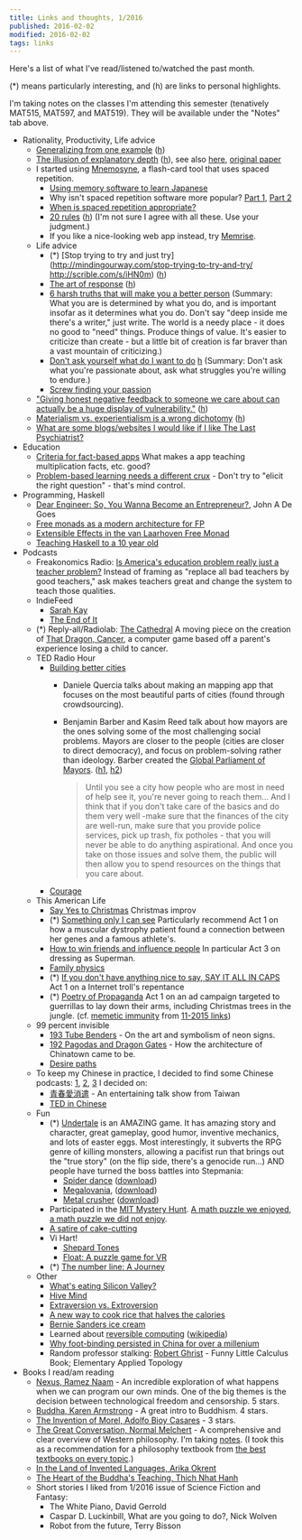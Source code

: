 ```yaml
---
title: Links and thoughts, 1/2016
published: 2016-02-02
modified: 2016-02-02
tags: links
---
```


Here's a list of what I've read/listened to/watched the past month.

(\*) means particularly interesting, and (h) are links to personal highlights.

I'm taking notes on the classes I'm attending this semester (tenatively MAT515, MAT597, and MAT519). They will be available under the "Notes" tab above.

- Rationality, Productivity, Life advice
	- [Generalizing from one example](http://lesswrong.com/lw/dr/generalizing_from_one_example/) ([h](http://scrible.com/s/kzAym))
    - [The illusion of explanatory depth](http://scienceblogs.com/mixingmemory/2006/11/16/the-illusion-of-explanatory-de/) ([h](http://scrible.com/s/61N66)), see also [here](http://www.scotthyoung.com/blog/2015/12/22/illusion-of-explanatory-depth/), [original paper](http://www.yale.edu/cogdevlab/aarticles/IOED%20proofs.pdf%201.pdf)
    - I started using [Mnemosyne](http://mnemosyne-proj.org/), a flash-card tool that uses spaced repetition.
		- [Using memory software to learn Japanese](https://nihongoperapera.com/mnemosyne.html)
		- Why isn't spaced repetition software more popular? [Part 1](http://qsdeutschland.de/en/why-isnt-spaced-repetition-software-more-popular/), [Part 2](http://qsdeutschland.de/en/why-isnt-spaced-repetition-software-more-popular-part-2/)
        - [When is spaced repetition appropriate?](http://lesswrong.com/lw/juq/a_vote_against_spaced_repetition/)
        - [20 rules](http://lesswrong.com/lw/dr/generalizing_from_one_example/) ([h](http://scrible.com/s/kzAym)) (I'm not sure I agree with all these. Use your judgment.)
		- If you like a nice-looking web app instead, try [Memrise]( http://www.memrise.com/).
    - Life advice
        - (\*) [Stop trying to try and just try](http://mindingourway.com/stop-trying-to-try-and-try/ http://scrible.com/s/iHN0m) ([h](http://scrible.com/s/iHN0m))
        - [The art of response](http://mindingourway.com/the-art-of-response/) ([h](http://scrible.com/s/iHN0m))
        - [6 harsh truths that will make you a better person](http://www.cracked.com/blog/6-harsh-truths-that-will-make-you-better-person/) (Summary: What you are is determined by what you do, and is important insofar as it determines what you do. Don't say "deep inside me there's a writer," just write. The world is a needy place - it does no good to "need" things. Produce things of value. It's easier to criticize than create - but a little bit of creation is far braver than a vast mountain of criticizing.)
        - [Don't ask yourself what do I want to do](http://qz.com/584874/you-probably-know-to-ask-yourself-what-do-i-want-heres-a-way-better-question/) [h](http://scrible.com/s/4FN46) (Summary: Don't ask what you're passionate about, ask what struggles you're willing to endure.)
        - [Screw finding your passion](http://markmanson.net/passion)
    - ["Giving honest negative feedback to someone we care about can actually be a huge display of vulnerability."](http://alexzhu.me/2015/06/22/the-vulnerability-in-giving-criticism/) ([h](http://scrible.com/s/g3x2m))
    - [Materialism vs. experientialism is a wrong dichotomy](http://alexzhu.me/2015/04/06/materialism-vs-experientialism-is-a-wrong-dichotomy/) ([h](http://scrible.com/s/g3N2m))
    - [What are some blogs/websites I would like if I like The Last Psychiatrist?](https://www.quora.com/What-are-some-blogs-websites-I-would-like-if-I-like-The-Last-Psychiatrist)
- Education
    - [Criteria for fact-based apps](https://tjzager.wordpress.com/2016/01/05/my-criteria-for-fact-based-apps/) What makes a app teaching multiplication facts, etc. good?
    - [Problem-based learning needs a different crux](http://blog.mrmeyer.com/2016/problem-based-learning-needs-a-different-crux/) - Don't try to "elicit the right question" - that's mind control.
- Programming, Haskell
    - [Dear Engineer: So, You Wanna Become an Entrepreneur?](http://degoes.net/articles/engineer-entrepreneur/), John A De Goes
    - [Free monads as a modern architecture for FP](http://degoes.net/articles/modern-fp/)
    - [Extensible Effects in the van Laarhoven Free Monad](http://aaronlevin.ca/post/136494428283/extensible-effects-in-the-van-laarhoven-free-monad)
    - [Teaching Haskell to a 10 year old](https://superginbaby.wordpress.com/2015/04/08/teaching-haskell-to-a-10-year-old-day-1/)
- Podcasts
    - Freakonomics Radio: [Is America's education problem really just a teacher problem?](http://freakonomics.com/2016/01/28/is-americas-education-problem-really-just-a-teacher-problem-a-freakonomics-radio-rebroadcast/) Instead of framing as "replace all bad teachers by good teachers,"  ask makes teachers great and change the system to teach those qualities.
    - IndieFeed
		- [Sarah Kay](http://indiefeedpp.libsyn.com/sarah-kay-the-table-game)
        - [The End of It](http://indiefeedpp.libsyn.com/cristin-okeefe-aptowicz-the-end-of-it)
    - (\*) Reply-all/Radiolab: [The Cathedral](https://gimletmedia.com/episode/50-the-cathedral/) A moving piece on the creation of [That Dragon, Cancer](http://www.thatdragoncancer.com/#home), a computer game based off a parent's experience losing a child to cancer. 
    - TED Radio Hour
        - [Building better cities](http://www.npr.org/programs/ted-radio-hour/462178064/building-better-cities?showDate=2016-01-08)
            - Daniele Quercia talks about making an mapping app that focuses on the most beautiful parts of cities (found through crowdsourcing).
            - Benjamin Barber and Kasim Reed talk about how mayors are the ones solving some of the most challenging social problems. Mayors are closer to the people (cities are closer to direct democracy), and focus on problem-solving rather than ideology. Barber created the [Global Parliament of Mayors](http://www.globalparliamentofmayors.org/). ([h1](http://scrible.com/s/01xOm), [h2](http://scrible.com/s/21xOm))
			
		        > Until you see a city how people who are most in need of help see it, you're never going to reach them... And I think that if you don't take care of the basics and do them very well -make sure that the finances of the city are well-run, make sure that you provide police services, pick up trash, fix potholes - that you will never be able to do anything aspirational. And once you take on those issues and solve them, the public will then allow you to spend resources on the things that you care about.
		- [Courage](http://www.npr.org/programs/ted-radio-hour/368757408/courage?showDate=2016-01-15)
    - This American Life
        - [Say Yes to Christmas](http://www.thisamericanlife.org/radio-archives/episode/576/say-yes-to-christmas) Christmas improv
        - (\*) [Something only I can see](http://www.thisamericanlife.org/radio-archives/episode/577/something-only-i-can-see) Particularly recommend Act 1 on how a muscular dystrophy patient found a connection between her genes and a famous athlete's.
        - [How to win friends and influence people](http://www.thisamericanlife.org/radio-archives/episode/198/how-to-win-friends-and-influence-people) In particular Act 3 on dressing as Superman.
        - [Family physics](http://www.thisamericanlife.org/radio-archives/episode/214/family-physics)
		- (\*) [If you don't have anything nice to say, SAY IT ALL IN CAPS](http://www.thisamericanlife.org/radio-archives/episode/545/if-you-dont-have-anything-nice-to-say-say-it-in-all-caps) Act 1 on a Internet troll's repentance
		- (\*) [Poetry of Propaganda](http://www.thisamericanlife.org/radio-archives/episode/575/poetry-of-propaganda) Act 1 on an ad campaign targeted to guerrillas to lay down their arms, including Christmas trees in the jungle. (cf. [memetic immunity](https://medium.com/@pericarus/paris-and-memetic-immunity-ed74b46a2a63#.vnor3bs2n) from [11-2015 links](https://holdenlee.wordpress.com/2015/12/07/november-links-and-activities/))
    - 99 percent invisible
        - [193 Tube Benders](http://99percentinvisible.org/episode/tube-benders/) - On the art and symbolism of neon signs.
        - [192 Pagodas and Dragon Gates](http://99percentinvisible.org/episode/tube-benders/) - How the architecture of Chinatown came to be.
        - [Desire paths](http://99percentinvisible.org/article/least-resistance-desire-paths-can-lead-better-design/)
    - To keep my Chinese in practice, I decided to find some Chinese podcasts: [1](http://www.fluentu.com/chinese/blog/2014/01/18/chinese-podcasts/), [2](https://www.quora.com/What-are-the-best-podcasts-for-learning-Mandarin), [3](http://chinesehacks.com/resources/web/the-question-of-chinese-language-podcasts/) I decided on:
        - [青春愛消遣](http://youngloveplay.blogspot.hk/) - An entertaining talk show from Taiwan
		- [TED in Chinese](https://itunes.apple.com/us/podcast/ted-yan-jiang-zhong-wen-lang/id1062746362?mt=2)
    - Fun
        - (\*) [Undertale](http://undertale.com/) is an AMAZING game. It has amazing story and character, great gameplay, good humor, inventive mechanics, and lots of easter eggs. Most interestingly, it subverts the RPG genre of killing monsters, allowing a pacifist run that brings out the "true story" (on the flip side, there's a genocide run...) AND people have turned the boss battles into Stepmania:
			- [Spider dance](https://www.youtube.com/watch?v=n_TQJpJ9Vbk) ([download](http://www.mediafire.com/download/o38bue4z20t75fj/Spider+Dance+SM5+%5BTaroNuke%5D.zip))
			- [Megalovania](https://www.youtube.com/watch?v=0kGi9LE21dU), ([download](http://www.mediafire.com/download/2wodo9hq95wfqop/Megalovania+SM5+%5BTaroNuke%5D.zip))
			- [Metal crusher](https://www.youtube.com/watch?v=b4XpLFeQF8c) ([download](http://www.mediafire.com/download/ch5m2ozo4kxei54/Metal+Crusher+SM5+%5BTaroNuke%5D.zip))
        - Participated in the [MIT Mystery Hunt](http://huntception.com/). [A math puzzle we enjoyed](http://huntception.com/puzzle/identify_sort_index_solve/), [a math puzzle we did not enjoy](http://huntception.com/puzzle/replication/).
        - [A satire of cake-cutting](http://pnis.co/scinews/vol3/cake_cut_algorithm.html)
        - Vi Hart!
			- [Shepard Tones](https://vimeo.com/147403169)
			- [Float: A puzzle game for VR](https://vimeo.com/147908916)
        - (\*) [The number line: A Journey](http://mathwithbaddrawings.com/2016/01/20/the-number-line-a-journey/)
	- Other
		- [What's eating Silicon Valley?](http://qz.com/586941/whats-eating-silicon-valley/)
        - [Hive Mind](http://slatestarcodex.com/2015/12/08/book-review-hive-mind/)
        - [Extraversion vs. Extroversion](http://blogs.scientificamerican.com/beautiful-minds/the-difference-between-extraversion-and-extroversion/)
        - [A new way to cook rice that halves the calories](http://www.sciencealert.com/scientists-discover-a-new-way-to-cook-rice-that-could-halve-the-calories)
        - [Bernie Sanders ice cream](http://elitedaily.com/social-news/bernie-sanders-ice-cream-ben-jerrys/1341550/)
        - Learned about [reversible computing](https://www.technologyreview.com/s/422511/the-fantastical-promise-of-reversible-computing/) ([wikipedia](https://en.wikipedia.org/wiki/Reversible_computing))
        - [Why foot-binding persisted in China for over a millenium](http://www.smithsonianmag.com/history/why-footbinding-persisted-china-millennium-180953971/)
        - Random professor stalking: [Robert Ghrist](https://www.math.upenn.edu/~ghrist/index.html) - Funny Little Calculus Book; Elementary Applied Topology
- Books I read/am reading
    - [Nexus, Ramez Naam](https://www.goodreads.com/book/show/13642710-nexus?ac=1&from_search=1) - An incredible exploration of what happens when we can program our own minds. One of the big themes is the decision between technological freedom and censorship. 5 stars.
    - [Buddha, Karen Armstrong](https://www.goodreads.com/book/show/27304.Buddha?ac=1&from_search=1) - A great intro to Buddhism. 4 stars.
    - [The Invention of Morel, Adolfo Bioy Casares](https://www.goodreads.com/book/show/94486.The_Invention_of_Morel?ac=1&from_search=1) - 3 stars.
    - [The Great Conversation, Normal Melchert](https://www.goodreads.com/book/show/109588.The_Great_Conversation?ac=1&from_search=1) - A comprehensive and clear overview of Western philosophy. I'm taking [notes](https://workflowy.com/s/wL3CyEXpHY#/298b0d4456a6). (I took this as a recommendation for a philosophy textbook from [the best textbooks on every topic]( http://lesswrong.com/lw/3gu/the_best_textbooks_on_every_subject/).)
    - [In the Land of Invented Languages, Arika Okrent](https://www.goodreads.com/book/show/3730120-in-the-land-of-invented-languages?ac=1&from_search=1)
    - [The Heart of the Buddha's Teaching, Thich Nhat Hanh](https://www.goodreads.com/book/show/209574.The_Heart_of_the_Buddha_s_Teaching?ac=1&from_search=1)
    - Short stories I liked from 1/2016 issue of Science Fiction and Fantasy: 
		- The White Piano, David Gerrold
		- Caspar D. Luckinbill, What are you going to do?, Nick Wolven
		- Robot from the future, Terry Bisson
